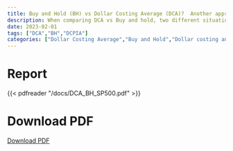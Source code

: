 ```yaml
---
title: Buy and Hold (BH) vs Dollar Costing Average (DCA)?  Another approach. The Dollar costing and public interest averaging (DCPIA)
description: When comparing DCA vs Buy and hold, two different situations are being compared from a capital resources perspective. In the buy and hold strategy, all of your monetary resources are introduced into the market, thus immobilizing them. However, in DCA, initially, a large part of your resources are available for use and they become scarce as time goes on.
date: 2023-02-01
tags: ["DCA","BH","DCPIA"]
categories: ["Dollar Costing Average","Buy and Hold","Dollar costing and public interest averaging"]
---
```



# Report

{{< pdfreader "/docs/DCA_BH_SP500.pdf" >}}

# Download PDF

[Download PDF ](/docs/DCA_BH_SP500.pdf)